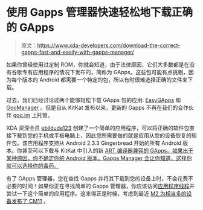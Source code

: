 # 使用 Gapps 管理器快速轻松地下载正确的 GApps

> 原文：<https://www.xda-developers.com/download-the-correct-gapps-fast-and-easily-with-gapps-manager/>

如果你曾经使用过定制 ROM，你就会知道，由于法律原因，它们大多数都是在没有谷歌专有应用程序的情况下发布的，简称为 GApps。这些包可能有点挑剔，因为每个版本的 Android 都需要一个特定的包，所以有时很难选择正确的文件来下载。

过去，我们已经讨论过两个能够轻松下载 GApps 包的应用: [EasyGApps](http://www.xda-developers.com/android/effortlessly-download-gapps-packages-with-easygapps/) 和 [GooManager](http://www.xda-developers.com/android/easily-obtain-and-distribute-your-goo-ds-with-goomanager-beta/) 。但是自从 KitKat 发布以来，更新的 Gapps 不再在我们的合作伙伴 [goo.im](http://goo.im) 上托管。

XDA 资深会员 [ebildude123](http://forum.xda-developers.com/member.php?u=4972193) 创建了一个简单的应用程序，可以将正确的软件包直接下载到您的手机或平板电脑上，因此您所需要做的就是应用从您的设备恢复的软件包。该应用程序支持从 Android 2.3.3 Gingerbread 开始的所有 Android 版本。你甚至可以下载与 KitKat 中引入的新 [ART 编译器兼容的 GApps。如果出于某种原因，你不确定你的 Android 版本，Gapps Manager 会让你知道，这样你就可以选择你的毒药。](http://www.xda-developers.com/android/new-runtime-compiler-in-android-4-4/ "BREAKING: New Runtime Compiler in Android 4.4 to Possibly Bring Better Performance in Future Releases")

有了 GApps 管理器，您在查找 Gapps 并将其下载到您的设备上时，不会花费不必要的时间！如果你正在寻找简单的 Gapps 管理器，你应该访问[应用程序线程](http://forum.xda-developers.com/showthread.php?t=2589167)并尝试一下这个简单的应用程序。这来得正是时候，考虑到最近 [M2 为相当多的设备发布了 CM11](http://www.xda-developers.com/android/cyanogenmod-11-0-m2-for-over-65-devices/ "CyanogenMod 11.0 M2 for Over 65 Devices") 。